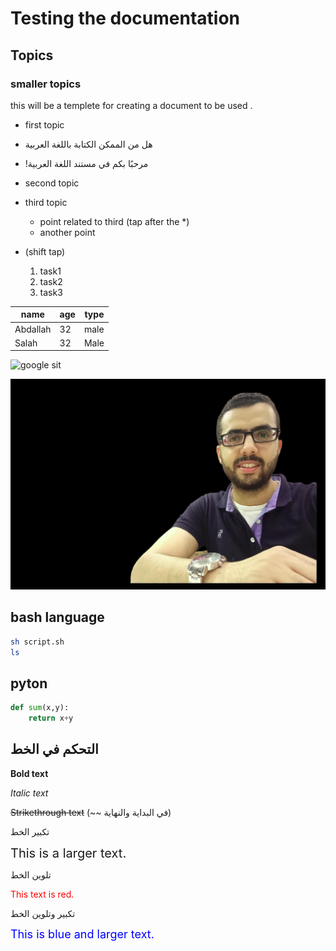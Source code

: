 # Testing the documentation
## Topics
### smaller topics
this will be a templete for creating a document to be used . 

* first topic
* هل من الممكن الكتابة باللغة العربية 
* <div dir="rtl"> مرحبًا بكم في مستند اللغة العربية! </div>
* second topic 
* third topic 
  * point related to third (tap after the *)
  * another point
* (shift tap)
  
  1. task1 
  2. task2 
  3. task3 

|name|age|type|
|--|---|---|
|Abdallah|32|male|
|Salah|32|Male|

![google sit](https://images.google.com/images/branding/googlelogo/2x/googlelogo_color_272x92dp.png)

![abdallah](./11.jpg)

## bash language 
```bash
sh script.sh 
ls 
```
## pyton
```python
def sum(x,y):
    return x+y
```


## <div dir="rt1"> التحكم في الخط </div>

**Bold text**

*Italic text*

~~Strikethrough text~~ (~~ في البداية والنهاية)

تكبير الخط

<span style="font-size:20px;">This is a larger text.</span>

تلوين الخط

<span style="color:red;">This text is red.</span>

 

تكبير وتلوين الخط

<span style="font-size:18px; color:blue;">This is blue and larger text.</span>

 